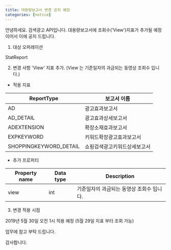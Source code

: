 ```yaml
---
title: 대용량보고서 변경 공지 예정
categories: [notice]
---
```


안녕하세요. 검색광고 API입니다.
대용량보고서에 조회수('View')지표가 추가될 예정이어서 이에 공지 드립니다.

1. 대상 오퍼레이션 

 StatReport

2. 변경 사항 
'View' 지표 추가. 
(View 는 기준일자의 과금되는 동영상 조회수 입니다.)

* 적용 지표 
 
ReportType | 보고서 이름
-----------| -------|
AD|광고효과보고서
AD_DETAIL|광고효과상세보고서
ADEXTENSION|확장소재효과보고서
EXPKEYWORD|키워드확장광고효과보고서
SHOPPINGKEYWORD_DETAIL|쇼핑검색광고키워드상세보고서

* 추가 프로퍼티

Property name | Data type | Description
-----------| -------| -------|
view|int| 기준일자의 과금되는 동영상 조회수 입니다. 


3. 변경 적용 시점 

 2019년 5월 30일 오전 1시 적용 예정 (5월 29일 지표 부터 조회 가능) 

업무에 참고 부탁 드립니다. 

감사합니다. 
